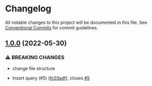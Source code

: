 # Changelog

All notable changes to this project will be documented in this file. See
[Conventional Commits](https://conventionalcommits.org) for commit guidelines.

## [1.0.0](https://github.com/Pentusha/edgeql-qb/compare/v0.0.0...v1.0.0) (2022-05-30)


### ⚠ BREAKING CHANGES

* change file structure

* Insert query (#5) ([fc03adf](https://github.com/Pentusha/edgeql-qb/commit/fc03adf5af8ed4eb35c115adb70f6135e7209d2e)), closes [#5](https://github.com/Pentusha/edgeql-qb/issues/5)
